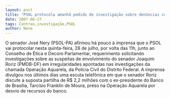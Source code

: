 ```yaml
---
layout: post
title: "PSOL protocola amanhã pedido de investigação sobre denúncias contra Roriz"
date: 2007-06-27
tags: Contran,investigação,PSOL
author: None
---
```

O&nbsp;senador Jos&eacute; Nery (PSOL-PA) afirmou h&aacute; pouco &agrave; imprensa que o PSOL vai protocolar nesta quinta-feira, 28 de julho, por volta das 11h, junto ao Conselho de &Eacute;tica e Decoro Parlamentar, requerimento solicitando investiga&ccedil;&otilde;es sobre as suspeitas de envolvimento do senador Joaquim Roriz (PMDB-DF) em irregularidades apontadas nas investiga&ccedil;&otilde;es da chamada Opera&ccedil;&atilde;o Aquarela, da Pol&iacute;cia Civil do Distrito Federal. 
A imprensa divulgou nos &uacute;ltimos dias uma escuta telef&ocirc;nica em que o senador Roriz discute a suposta partilha de R$ 2,2 milh&otilde;es com o ex-presidente do Banco de Bras&iacute;lia, Tarc&iacute;sio Franklin de Moura, preso na Opera&ccedil;&atilde;o Aquarela por desvio de recursos do banco.
 